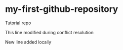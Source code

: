 # my-first-github-repository
Tutorial repo

This line modified during conflict resolution

New line added locally